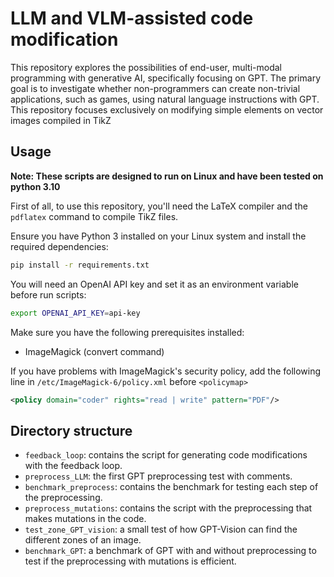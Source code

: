 # LLM and VLM-assisted code modification

This repository explores the possibilities of end-user, multi-modal programming with generative AI, specifically focusing on GPT. The primary goal is to investigate whether non-programmers can create non-trivial applications, such as games, using natural language instructions with GPT. This repository focuses exclusively on modifying simple elements on vector images compiled in TikZ 


## Usage

**Note: These scripts are designed to run on Linux and have been tested on python 3.10**

First of all, to use this repository, you'll need the LaTeX compiler and the `pdflatex` command to compile TikZ files.

Ensure you have Python 3 installed on your Linux system and install the required dependencies:

```bash
pip install -r requirements.txt
```

You will need an OpenAI API key and set it as an environment variable before run scripts:

```bash
export OPENAI_API_KEY=api-key
```

Make sure you have the following prerequisites installed:

- ImageMagick (convert command)

If you have problems with ImageMagick's security policy, add the following line in `/etc/ImageMagick-6/policy.xml` before `<policymap>`
```XML
<policy domain="coder" rights="read | write" pattern="PDF"/>
```

## Directory structure

- `feedback_loop`: contains the script for generating code modifications with the feedback loop.
- `preprocess_LLM`: the first GPT preprocessing test with comments.
- `benchmark_preprocess`: contains the benchmark for testing each step of the preprocessing.
- `preprocess_mutations`: contains the script with the preprocessing that makes mutations in the code.
- `test_zone_GPT_vision`: a small test of how GPT-Vision can find the different zones of an image.
- `benchmark_GPT`: a benchmark of GPT with and without preprocessing to test if the preprocessing with mutations is efficient.